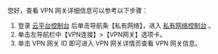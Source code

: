 您好，查看 VPN 网关详细信息可以参考以下步骤：

1. 登录 [云平台控制台](http://console.tce.fsphere.cn/) 后单击导航条【私有网络】，进入 [私有网络控制台](http://console.tce.fsphere.cn/vpc/vpc?rid=8) 。
2. 单击左导航栏中【VPN连接】>【VPN网关】选项卡。
3. 单击 VPN 网关 ID 即可进入 VPN 网关详情页查看 VPN 网关信息。